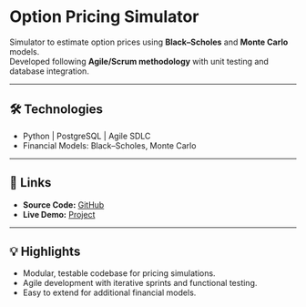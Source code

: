 # Option Pricing Simulator

Simulator to estimate option prices using **Black–Scholes** and **Monte Carlo** models.  
Developed following **Agile/Scrum methodology** with unit testing and database integration.

---

## 🛠 Technologies
- Python | PostgreSQL | Agile SDLC  
- Financial Models: Black–Scholes, Monte Carlo  

---

## 🔗 Links
- **Source Code:** [GitHub](https://github.com/yourusername/option-pricing-simulator)  
- **Live Demo:** [Project](https://lovable.dev/projects/3bd9bf25-2da2-4558-b6b5-7ffa4561cd80)

---

## 💡 Highlights
- Modular, testable codebase for pricing simulations.  
- Agile development with iterative sprints and functional testing.  
- Easy to extend for additional financial models.
